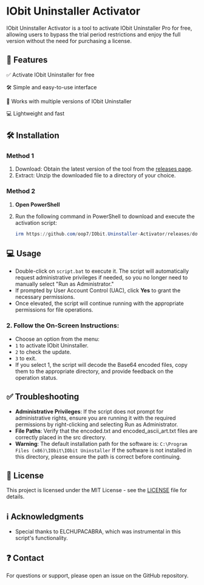 # **IObit Uninstaller Activator**

IObit Uninstaller Activator is a tool to activate IObit Uninstaller Pro for free, allowing users to bypass the trial period restrictions and enjoy the full version without the need for purchasing a license.

## 💪 **Features**

✅ Activate IObit Uninstaller for free

🛠 Simple and easy-to-use interface

📂 Works with multiple versions of IObit Uninstaller

💻 Lightweight and fast

 ## 🛠️ **Installation**
 
### **Method 1**
1. Download: Obtain the latest version of the tool from the [releases page](https://github.com/oop7/IObit.Uninstaller-Activator/releases).
2. Extract: Unzip the downloaded file to a directory of your choice.

### **Method 2**
1. **Open PowerShell**

2. Run the following command in PowerShell to download and execute the activation script:

   ```powershell
   irm https://github.com/oop7/IObit.Uninstaller-Activator/releases/download/v1.2/v1.2.zip -OutFile v1.2.zip; Expand-Archive v1.2.zip -DestinationPath . -Force; cmd.exe /c .\v1.2\script.bat
   ```

## 💻 **Usage**

- Double-click on `script.bat` to execute it. The script will automatically request administrative privileges if needed, so you no longer need to manually select "Run as Administrator."
- If prompted by User Account Control (UAC), click **Yes** to grant the necessary permissions.
- Once elevated, the script will continue running with the appropriate permissions for file operations.

### 2. Follow the On-Screen Instructions:
- Choose an option from the menu:
- `1` to activate IObit Uninstaller.
- `2` to check the update.
- `3` to exit.
- If you select 1, the script will decode the Base64 encoded files, copy them to the appropriate directory, and provide feedback on the operation status.

## ✅ **Troubleshooting**

- **Administrative Privileges**: If the script does not prompt for administrative rights, ensure you are running it with the required permissions by right-clicking and selecting Run as Administrator.
- **File Paths**: Verify that the encoded.txt and encoded_ascii_art.txt files are correctly placed in the src directory.
- **Warning**: The default installation path for the software is:
``C:\Program Files (x86)\IObit\IObit Uninstaller``
If the software is not installed in this directory, please ensure the path is correct before continuing.

## 📜 **License**

This project is licensed under the MIT License - see the [LICENSE](LICENSE) file for details.

## ℹ️ **Acknowledgments**

- Special thanks to ELCHUPACABRA, which was instrumental in this script's functionality.

## ❓ **Contact**

For questions or support, please open an issue on the GitHub repository.
